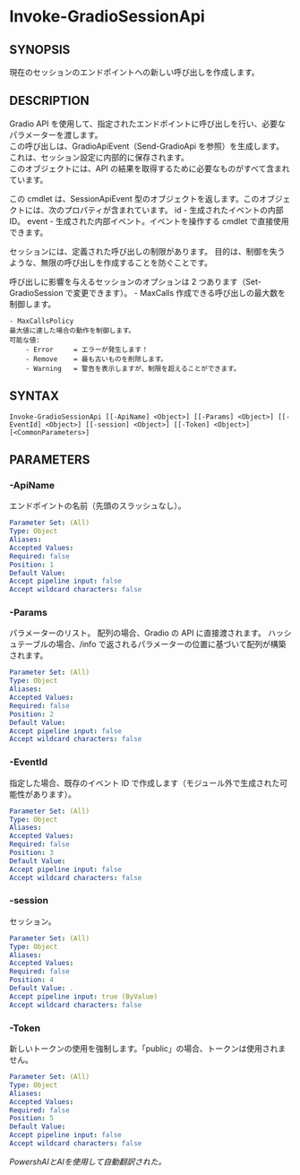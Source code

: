 ﻿---
external help file: powershai-help.xml
schema: 2.0.0
powershai: true
---

# Invoke-GradioSessionApi

## SYNOPSIS <!--!= @#Synop !-->
現在のセッションのエンドポイントへの新しい呼び出しを作成します。

## DESCRIPTION <!--!= @#Desc !-->
Gradio API を使用して、指定されたエンドポイントに呼び出しを行い、必要なパラメーターを渡します。  
この呼び出しは、GradioApiEvent（Send-GradioApi を参照）を生成します。これは、セッション設定に内部的に保存されます。  
このオブジェクトには、API の結果を取得するために必要なものがすべて含まれています。  

この cmdlet は、SessionApiEvent 型のオブジェクトを返します。このオブジェクトには、次のプロパティが含まれています。
	id - 生成されたイベントの内部 ID。
	event - 生成された内部イベント。イベントを操作する cmdlet で直接使用できます。
	
セッションには、定義された呼び出しの制限があります。
目的は、制御を失うような、無限の呼び出しを作成することを防ぐことです。

呼び出しに影響を与えるセッションのオプションは 2 つあります（Set-GradioSession で変更できます）。
	- MaxCalls 
	作成できる呼び出しの最大数を制御します。
	
	- MaxCallsPolicy 
	最大値に達した場合の動作を制御します。
	可能な値:
		- Error 	= エラーが発生します！
		- Remove 	= 最も古いものを削除します。
		- Warning 	= 警告を表示しますが、制限を超えることができます。

## SYNTAX <!--!= @#Syntax !-->

```
Invoke-GradioSessionApi [[-ApiName] <Object>] [[-Params] <Object>] [[-EventId] <Object>] [[-session] <Object>] [[-Token] <Object>] [<CommonParameters>]
```

## PARAMETERS <!--!= @#Params !-->

### -ApiName
エンドポイントの名前（先頭のスラッシュなし）。

```yml
Parameter Set: (All)
Type: Object
Aliases: 
Accepted Values: 
Required: false
Position: 1
Default Value: 
Accept pipeline input: false
Accept wildcard characters: false
```

### -Params
パラメーターのリスト。
配列の場合、Gradio の API に直接渡されます。
ハッシュテーブルの場合、/info で返されるパラメーターの位置に基づいて配列が構築されます。

```yml
Parameter Set: (All)
Type: Object
Aliases: 
Accepted Values: 
Required: false
Position: 2
Default Value: 
Accept pipeline input: false
Accept wildcard characters: false
```

### -EventId
指定した場合、既存のイベント ID で作成します（モジュール外で生成された可能性があります）。

```yml
Parameter Set: (All)
Type: Object
Aliases: 
Accepted Values: 
Required: false
Position: 3
Default Value: 
Accept pipeline input: false
Accept wildcard characters: false
```

### -session
セッション。

```yml
Parameter Set: (All)
Type: Object
Aliases: 
Accepted Values: 
Required: false
Position: 4
Default Value: .
Accept pipeline input: true (ByValue)
Accept wildcard characters: false
```

### -Token
新しいトークンの使用を強制します。「public」の場合、トークンは使用されません。

```yml
Parameter Set: (All)
Type: Object
Aliases: 
Accepted Values: 
Required: false
Position: 5
Default Value: 
Accept pipeline input: false
Accept wildcard characters: false
```




<!--PowershaiAiDocBlockStart-->
_PowershAIとAIを使用して自動翻訳された。_
<!--PowershaiAiDocBlockEnd-->
